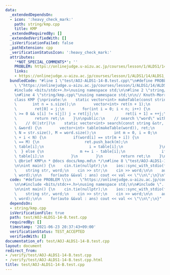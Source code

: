 ```yaml
---
data:
  _extendedDependsOn:
  - icon: ':heavy_check_mark:'
    path: string/kmp.cpp
    title: KMP
  _extendedRequiredBy: []
  _extendedVerifiedWith: []
  _isVerificationFailed: false
  _pathExtension: cpp
  _verificationStatusIcon: ':heavy_check_mark:'
  attributes:
    '*NOT_SPECIAL_COMMENTS*': ''
    PROBLEM: https://onlinejudge.u-aizu.ac.jp/courses/lesson/1/ALDS1/14/ALDS1_14_B
    links:
    - https://onlinejudge.u-aizu.ac.jp/courses/lesson/1/ALDS1/14/ALDS1_14_B
  bundledCode: "#line 1 \"test/AOJ-ALDS1-14-B.test.cpp\"\n#define PROBLEM \\\n   \
    \ \"https://onlinejudge.u-aizu.ac.jp/courses/lesson/1/ALDS1/14/ALDS1_14_B\"\n\n\
    #include <bits/stdc++.h>\nusing namespace std;\n\n#line 2 \"string/kmp.cpp\"\n\
    \n#line 4 \"string/kmp.cpp\"\nusing namespace std;\n\n// Knuth-Morris-Pratt algorithm\n\
    class KMP {\nprivate:\n    static vector<int> makeTable(const string &s) {\n \
    \       int n = s.size();\n        vector<int> ret(n + 1);\n        int j = -1;\n\
    \        ret[0] = j;\n        for(int i = 0; i < n; i++) {\n            while(j\
    \ >= 0 && s[i] != s[j]) j = ret[j];\n            ret[i + 1] = ++j;\n        }\n\
    \        return ret;\n    }\n\npublic:\n    // search \"word\" within \"str\"\n\
    \    // O(|str|)\n    static vector<int> search(const string &str, const string\
    \ &word) {\n        vector<int> table(makeTable(word)), ret;\n        const int\
    \ N = str.size(), M = word.size();\n        int m = 0, i = 0;\n        while(m\
    \ + i < N) {\n            if(word[i] == str[m + i]) {\n                if(++i\
    \ == M) {\n                    ret.push_back(m);\n                    m += i -\
    \ table[i];\n                    i = table[i];\n                }\n          \
    \  } else {\n                m += i - table[i];\n                if(i > 0) i =\
    \ table[i];\n            }\n        }\n        return ret;\n    }\n};\n/*\n *\
    \ @brief KMP\n * @docs docs/kmp.md\n */\n#line 8 \"test/AOJ-ALDS1-14-B.test.cpp\"\
    \n\nint main() {\n    cin.tie(nullptr);\n    ios::sync_with_stdio(false);\n\n\
    \    string str, word;\n    cin >> str;\n    cin >> word;\n\n    auto ans = KMP::search(str,\
    \ word);\n\n    for(auto &&val : ans) cout << val << \"\\n\";\n}\n"
  code: "#define PROBLEM \\\n    \"https://onlinejudge.u-aizu.ac.jp/courses/lesson/1/ALDS1/14/ALDS1_14_B\"\
    \n\n#include <bits/stdc++.h>\nusing namespace std;\n\n#include \"../string/kmp.cpp\"\
    \n\nint main() {\n    cin.tie(nullptr);\n    ios::sync_with_stdio(false);\n\n\
    \    string str, word;\n    cin >> str;\n    cin >> word;\n\n    auto ans = KMP::search(str,\
    \ word);\n\n    for(auto &&val : ans) cout << val << \"\\n\";\n}"
  dependsOn:
  - string/kmp.cpp
  isVerificationFile: true
  path: test/AOJ-ALDS1-14-B.test.cpp
  requiredBy: []
  timestamp: '2021-06-23 20:37:43+09:00'
  verificationStatus: TEST_ACCEPTED
  verifiedWith: []
documentation_of: test/AOJ-ALDS1-14-B.test.cpp
layout: document
redirect_from:
- /verify/test/AOJ-ALDS1-14-B.test.cpp
- /verify/test/AOJ-ALDS1-14-B.test.cpp.html
title: test/AOJ-ALDS1-14-B.test.cpp
---
```

